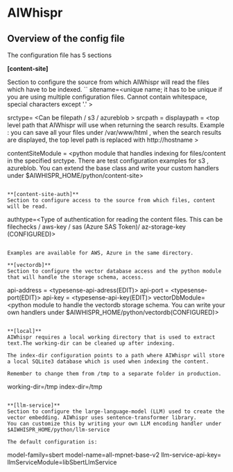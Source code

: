 
# AIWhispr

## Overview of the config file

The configuration file has 5 sections

**[content-site]**

Section to configure the source from which AIWhispr will read the files which have to be indexed. 
``
sitename=<unique name; it has to be unique if you are using multiple configuration files. 
          Cannot contain whitespace, special characters except '.'  >

srctype= <Can be filepath / s3 / azureblob >
srcpath = <path from which AIWhispr will start reading and indexing files>
displaypath = <top level path that AIWhispr will use when returning the search results. 
              Example : you can save all your files under /var/www/html , 
              when the search results are displayed, 
              the top level path is replaced with http://hostname >

contentSiteModule = <python module that handles indexing for files/content in the specified srctype.
                    There are test configuration examples for s3 , azureblob. 
                    You can extend the base class and write your custom handlers under $AIWHISPR_HOME/python/content-site>
```

**[content-site-auth]**
Section to configure access to the source from which files, content will be read.

```
authtype=<Type of authentication for reading the content files. This can be filechecks / aws-key / sas (Azure SAS Token)/ az-storage-key (CONFIGURED)>
```

Examples are available for AWS, Azure in the same directory.

**[vectordb]**
Section to configure the vector database access and the python module that will handle the storage schema, access.

```
api-address = <typesense-api-adress(EDIT)>
api-port = <typesense-port(EDIT)>
api-key = <typesense-api-key(EDIT)>
vectorDbModule=<python module to handle the vectordb storage schema. You can write your own handlers under $AIWHISPR_HOME/python/vectordb(CONFIGURED)>
```

**[local]**
AIWhispr requires a local working directory that is used to extract text.The working-dir can be cleaned up after indexing.

The index-dir configuration points to a path where AIWhispr will store a local SQLite3 database which is used when indexing the content. 

Remember to change them from /tmp to a separate folder in production.

```
working-dir=/tmp
index-dir=/tmp
```

**[llm-service]**
Section to configure the large-language-model (LLM) used to create the vector embedding. AIWhispr uses sentence-transformer library.
You can customize this by writing your own LLM encoding handler under $AIWHISPR_HOME/python/llm-service

The default configuration is:

```
model-family=sbert
model-name=all-mpnet-base-v2
llm-service-api-key=
llmServiceModule=libSbertLlmService
```
